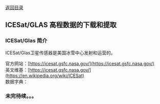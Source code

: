 [返回目录](/catalogue.md)
## ICESat/GLAS 高程数据的下载和提取
### ICESat/Glas 简介
ICESat/Glas卫星传感器是美国冰雪中心发射和运营的。

官方网站：[https://icesat.gsfc.nasa.gov/](https://icesat.gsfc.nasa.gov/)  
英文维基：[https://icesat.gsfc.nasa.gov/](https://en.wikipedia.org/wiki/ICESat)  
数据字典：[]()
### 未完待续。。。 